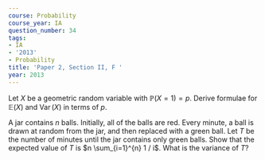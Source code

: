 ```yaml
---
course: Probability
course_year: IA
question_number: 34
tags:
- IA
- '2013'
- Probability
title: 'Paper 2, Section II, F '
year: 2013
---
```




Let $X$ be a geometric random variable with $\mathbb{P}(X=1)=p$. Derive formulae for $\mathbb{E}(X)$ and $\operatorname{Var}(X)$ in terms of $p .$

A jar contains $n$ balls. Initially, all of the balls are red. Every minute, a ball is drawn at random from the jar, and then replaced with a green ball. Let $T$ be the number of minutes until the jar contains only green balls. Show that the expected value of $T$ is $n \sum_{i=1}^{n} 1 / i$. What is the variance of $T ?$